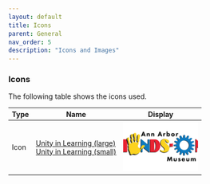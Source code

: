 ```yaml
---
layout: default
title: Icons
parent: General
nav_order: 5
description: "Icons and Images"
---
```


### Icons
The following table shows the icons used.  

<style>
	td.imageIcon {
		text-align:  center;
	}
	td.iconImage img {
		width: 150px;
		height: 100px;
		object-fit: cover;
	}
</style>

<table class="minimal">
   <thead>
      <tr class="tableTop">
      	<th style="width: 30px;">Type</th>
         <th>Name</th>
         <th>Display</th>
      </tr>
   </thead>
   <tbody>
   		<tr>
   		 <td>Icon</td>
         <td><a href="../../assets/images/icon_aahom_full.png" target="_blank">Unity in Learning (large)</a><br>
         	<a href="../../assets/images/icon_aahom_300w.png" target="_blank">Unity in Learning (small)</a>
         </td>
         <td class="iconImage">
         	<img src="../../assets/images/icon_aahom_full.png">
         </td>
      </tr>
   </tbody>
</table>